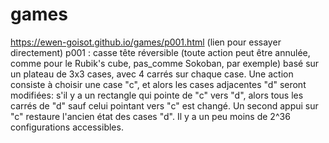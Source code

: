# games

https://ewen-goisot.github.io/games/p001.html (lien pour essayer directement)
p001 : casse tête réversible (toute action peut être annulée, comme pour le Rubik's cube, pas_comme Sokoban, par exemple)
basé sur un plateau de 3x3 cases, avec 4 carrés sur chaque case.
Une action consiste à choisir une case "c", et alors les cases adjacentes "d" seront modifiées: s'il y a un rectangle qui pointe de "c" vers "d",
alors tous les carrés de "d" sauf celui pointant vers "c" est changé. Un second appui sur "c" restaure l'ancien état des cases "d".
Il y a un peu moins de 2^36 configurations accessibles.
